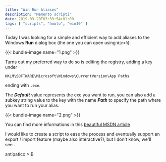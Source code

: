 ```yaml
---
title: "Win Run Aliases"
description: "Memento scripti"
date: 2019-03-20T03:33:54+01:00
tags: [ "scripts", "howto", "win10" ]
---
```


Today I was looking for a simple and efficient way to add aliases to the Windows
**Run** dialog box (the one you can open using `Win+R`).

{{< bundle-image name="1.png" >}}

Turns out my preferred way to do so is editing the registry, adding a key under
```
HKLM\SOFTWARE\Microsoft\Windows\CurrentVersion\App Paths
```
ending with `.exe`.

The _**Default**_ value represents the exe you want to run, you can also add a
subkey string value to the key with the name _**Path**_ to specify the path
where you want to run your alias.

{{< bundle-image name="2.png" >}}

You can find more informations in this
[beautiful MSDN article](https://docs.microsoft.com/en-us/windows/desktop/shell/app-registration)

I would like to create a script to ease the process and eventually support an
export / import feature (maybe also interactive?), but I don't know, we'll see..

antipatico >:B

